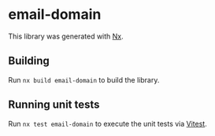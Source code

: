 # email-domain

This library was generated with [Nx](https://nx.dev).

## Building

Run `nx build email-domain` to build the library.

## Running unit tests

Run `nx test email-domain` to execute the unit tests via [Vitest](https://vitest.dev/).
